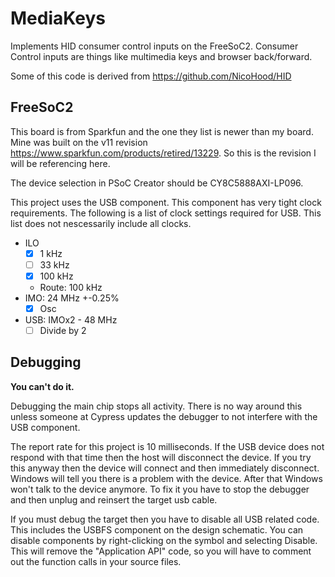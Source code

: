 # MediaKeys

Implements HID consumer control inputs on the FreeSoC2. Consumer Control inputs are things like multimedia keys and browser back/forward.

Some of this code is derived from https://github.com/NicoHood/HID

## FreeSoC2

This board is from Sparkfun and the one they list is newer than my board. Mine was built on the v11 revision https://www.sparkfun.com/products/retired/13229. So this is the revision I will be referencing here.

The device selection in PSoC Creator should be CY8C5888AXI-LP096.

This project uses the USB component. This component has very tight clock requirements. The following is a list of clock settings required for USB. This list does not nescessarily include all clocks.

- ILO
  - [x] 1 kHz
  - [ ] 33 kHz
  - [x] 100 kHz
  - Route: 100 kHz
- IMO: 24 MHz +-0.25%
  - [x] Osc
- USB: IMOx2 - 48 MHz
  - [ ] Divide by 2

## Debugging

  **You can't do it.**

  Debugging the main chip stops all activity. There is no way around this unless someone at Cypress updates the debugger to not interfere with the USB component.

  The report rate for this project is 10 milliseconds. If the USB device does not respond with that time then the host will disconnect the device. If you try this anyway then the device will connect and then immediately disconnect. Windows will tell you there is a problem with the device. After that Windows won't talk to the device anymore. To fix it you have to stop the debugger and then unplug and reinsert the target usb cable.

  If you must debug the target then you have to disable all USB related code. This includes the USBFS component on the design schematic. You can disable components by right-clicking on the symbol and selecting Disable. This will remove the "Application API" code, so you will have to comment out the function calls in your source files.